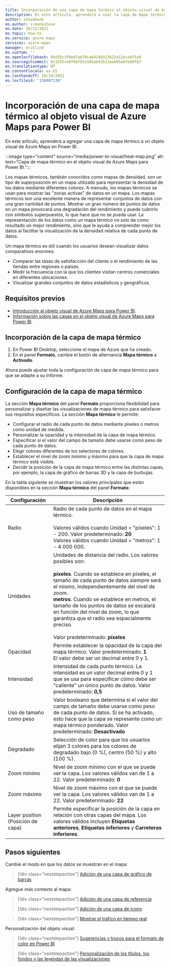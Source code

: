 ```yaml
---
title: Incorporación de una capa de mapa térmico al objeto visual de Azure Maps para Power BI | Microsoft Azure Maps
description: En este artículo, aprenderá a usar la capa de mapa térmico en el objeto visual de Microsoft Azure Maps para Power BI.
author: stevemunk
ms.author: v-munksteve
ms.date: 10/11/2021
ms.topic: how-to
ms.service: azure-maps
services: azure-maps
manager: eriklind
ms.custom: ''
ms.openlocfilehash: 95d35c3f0ed7ab70ca64249323b22a11eca8f5a9
ms.sourcegitcommit: 611b35ce0f667913105ab82b23aab05a67e89fb7
ms.translationtype: HT
ms.contentlocale: es-ES
ms.lasthandoff: 10/14/2021
ms.locfileid: "130007138"
---
```

# <a name="add-a-heat-map-layer-to-the-azure-maps-visual-for-power-bi"></a>Incorporación de una capa de mapa térmico al objeto visual de Azure Maps para Power BI

En este artículo, aprenderá a agregar una capa de mapa térmico a un objeto visual de Azure Maps en Power BI.

:::image type="content" source="media/power-bi-visual/heat-map.png" alt-text="Capa de mapa térmico en el objeto visual de Azure Maps para Power BI.":::

Los mapas térmicos, también conocidos como mapas de densidad, son un tipo de superposición en un mapa utilizado para representar la densidad de los datos mediante diferentes colores. A menudo, los mapas térmicos se usan para mostrar las "zonas activas" de datos en un mapa. Los mapas térmicos son una excelente manera de representar conjuntos de datos con una gran cantidad de puntos. Mostrar un gran número de puntos de datos en un mapa provocará una degradación del rendimiento y puede cubrirlo con símbolos superpuestos, lo que hace que no se pueda usar. La representación de los datos como un mapa térmico no solo da como resultado un mejor rendimiento, sino que le ayuda a comprender mejor los datos al facilitar la visualización de la densidad relativa de cada punto de datos.

Un mapa térmico es útil cuando los usuarios desean visualizar datos comparativos enormes:

- Comparar las tasas de satisfacción del cliente o el rendimiento de las tiendas entre regiones o países.
- Medir la frecuencia con la que los clientes visitan centros comerciales en diferentes ubicaciones.
- Visualizar grandes conjuntos de datos estadísticos y geográficos.

## <a name="prerequisites"></a>Requisitos previos

- [Introducción al objeto visual de Azure Maps para Power BI](/power-bi-visual-getting-started.md).
- [Información sobre las capas en el objeto visual de Azure Maps para Power BI](/power-bi-visual-understanding-layers.md).

## <a name="add-the-heat-map-layer"></a>Incorporación de la capa de mapa térmico

1. En Power BI Desktop, seleccione el mapa de Azure que ha creado.
1. En el panel **Formato**, cambie el botón de alternancia **Mapa térmico** a **Activado**.

Ahora puede ajustar toda la configuración de capa de mapa térmico para que se adapte a su informe.

## <a name="heat-map-layer-settings"></a>Configuración de la capa de mapa térmico

La sección **Mapa térmico** del panel **Formato** proporciona flexibilidad para personalizar y diseñar las visualizaciones de mapa térmico para satisfacer sus requisitos específicos. La sección **Mapa térmico** le permite:

- Configurar el radio de cada punto de datos mediante píxeles o metros como unidad de medida.
- Personalizar la opacidad y la intensidad de la capa de mapa térmico.  
- Especificar si el valor del campo de tamaño debe usarse como peso de cada punto de datos.
- Elegir colores diferentes de los selectores de colores.
- Establecer el nivel de zoom mínimo y máximo para que la capa de mapa térmico esté visible.
- Decidir la posición de la capa de mapa térmico entre las distintas capas, por ejemplo, la capa de gráfico de barras 3D y la capa de burbujas.

En la tabla siguiente se muestran los valores principales que están disponibles en la sección **Mapa térmico** del panel **Formato**:

| Configuración              | Descripción      |
|----------------------|------------------|
| Radio | Radio de cada punto de datos en el mapa térmico.<br /><br />Valores válidos cuando Unidad = "píxeles": 1 - 200. Valor predeterminado: **20**<br />Valores válidos cuando Unidad = "metros": 1 - 4 000 000.|
| Unidades  | Unidades de distancia del radio. Los valores posibles son:<br /><br />**píxeles**. Cuando se establece en píxeles, el tamaño de cada punto de datos siempre será el mismo, independientemente del nivel de zoom.<br />**metros**. Cuando se establece en metros, el tamaño de los puntos de datos se escalará en función del nivel de zoom, lo que garantiza que el radio sea espacialmente preciso.<br /><br /> Valor predeterminado: **píxeles**  |
| Opacidad | Permite establecer la opacidad de la capa del mapa térmico. Valor predeterminado: **1**<br/>El valor debe ser un decimal entre 0 y 1. |
| Intensidad | Intensidad de cada punto térmico. La intensidad es un valor decimal entre 0 y 1 que se usa para especificar cómo debe ser "caliente" un único punto de datos. Valor predeterminado: **0,5** |
| Uso de tamaño como peso | Valor booleano que determina si el valor del campo de tamaño debe usarse como peso de cada punto de datos. Si se ha activado, esto hace que la capa se represente como un mapa térmico ponderado. Valor predeterminado: **Desactivado** |
| Degradado |Selección de color para que los usuarios elijan 3 colores para los colores de degradado bajo (0 %), centro (50 %) y alto (100 %). |
| Zoom mínimo |Nivel de zoom mínimo con el que se puede ver la capa. Los valores válidos van de 1 a 22. Valor predeterminado: **0** |
|Zoom máximo |Nivel de zoom máximo con el que se puede ver la capa.  Los valores válidos van de 1 a 22. Valor predeterminado: **22**|
|Layer position (Posición de capa) |Permite especificar la posición de la capa en relación con otras capas del mapa. Los valores válidos incluyen **Etiquetas anteriores**, **Etiquetas inferiores** y **Carreteras inferiores**. |

## <a name="next-steps"></a>Pasos siguientes

Cambie el modo en que los datos se muestran en el mapa:

> [!div class="nextstepaction"]
> [Adición de una capa de gráfico de barras](power-bi-visual-add-bar-chart-layer.md)

Agregue más contexto al mapa:

> [!div class="nextstepaction"]
> [Adición de una capa de referencia](power-bi-visual-add-reference-layer.md)

> [!div class="nextstepaction"]
> [Adición de una capa de icono](power-bi-visual-add-tile-layer.md)

> [!div class="nextstepaction"]
> [Mostrar el tráfico en tiempo real](power-bi-visual-show-real-time-traffic.md)

Personalización del objeto visual:

> [!div class="nextstepaction"]
> [Sugerencias y trucos para el formato de color en Power BI](/power-bi/visuals/service-tips-and-tricks-for-color-formatting)

> [!div class="nextstepaction"]
> [Personalización de los títulos, los fondos y las leyendas de las visualizaciones](/power-bi/visuals/power-bi-visualization-customize-title-background-and-legend)
